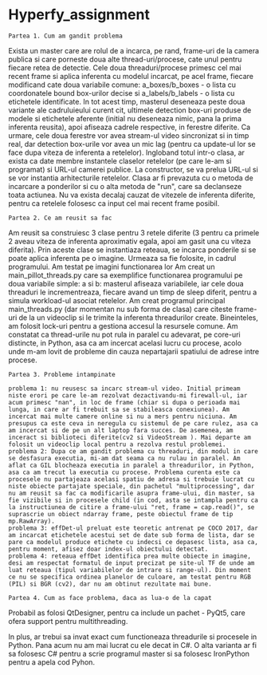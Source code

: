 # Hyperfy_assignment

    Partea 1. Cum am gandit problema

  Exista un master care are rolul de a incarca, pe rand, frame-uri de la camera publica si care porneste doua alte thread-uri/procese, cate unul pentru fiecare retea de detectie. Cele doua threaduri/procese primesc cel mai recent frame si aplica inferenta cu modelul incarcat, pe acel frame, fiecare modificand cate doua variabile comune: a_boxes/b_boxes - o lista cu coordonatele bound box-urilor decise si a_labels/b_labels - o lista cu etichetele identificate. In tot acest timp, masterul deseneaza peste doua variante ale cadruluieului curent cit, ultimele detection box-uri produse de modele si etichetele aferente (initial nu deseneaza nimic, pana la prima inferenta reusita), apoi afiseaza cadrele respective, in ferestre diferite.
  Ca urmare, cele doua ferestre vor avea stream-ul video sincronizat si in timp real, dar detection box-urile vor avea un mic lag (pentru ca update-ul lor se face dupa viteza de inferenta a retelelor).
  Ingloband totul intr-o clasa, ar exista ca date membre instantele claselor retelelor (pe care le-am si programat) si URL-ul camerei publice. La constructor, se va prelua URL-ul si se vor instantia arhitecturile retelelor. Clasa ar fi prevazuta cu o metoda de incarcare a ponderilor si cu o alta metoda de "run", care sa declanseze toata actiunea. Nu va exista decalaj cauzat de vitezele de inferenta diferite, pentru ca retelele folosesc ca input cel mai recent frame posibil. 

    Partea 2. Ce am reusit sa fac

  Am reusit sa construiesc 3 clase pentru 3 retele diferite (3 pentru ca primele 2 aveau viteza de inferenta aproximativ egala, apoi am gasit una cu viteza diferita). Prin aceste clase se instantiaza reteaua, se incarca ponderile si se poate aplica inferenta pe o imagine. Urmeaza sa fie folosite, in cadrul programului. Am testat pe imagini functionarea lor
  Am creat un main_pillot_threads.py care sa exemplifice functionarea programului pe doua variabile simple: a si b: masterul afiseaza variabilele, iar cele doua threaduri le incrementreaza, fiecare avand un timp de sleep diferit, pentru a simula workload-ul asociat retelelor. 
  Am creat programul principal main_threads.py (dar momentan nu sub forma de clasa) care citeste frame-uri de la un videoclip si le trimite la inferenta threadurilor create. Bineinteles, am folosit lock-uri pentru a gestiona accesul la resursele comune.
  Am constatat ca thread-urile nu pot rula in paralel cu adevarat, pe core-uri distincte, in Python, asa ca am incercat acelasi lucru cu procese, acolo unde m-am lovit de probleme din cauza nepartajarii spatiului de adrese intre procese.

    Partea 3. Probleme intampinate
    
    problema 1: nu reusesc sa incarc stream-ul video. Initial primeam niste erori pe care le-am rezolvat dezactivandu-mi firewall-ul, iar acum primesc "nan", in loc de frame (chiar si dupa o perioada mai lunga, in care ar fi trebuit sa se stabileasca conexiunea). Am incercat mai multe camere online si nu a mers pentru niciuna. Am presupus ca este ceva in neregula cu sistemul de pe care rulez, asa ca am incercat si de pe un alt laptop fara succes. De asemenea, am inceract si biblioteci diferite(cv2 si VideoStream ). Mai departe am folosit un videoclip local pentru a rezolva restul problemei.
    problema 2: Dupa ce am gandit problema cu threaduri, din modul in care se desfasura executia, mi-am dat seama ca nu rulau in paralel. Am aflat ca GIL blocheaza executia in paralel a threadurilor, in Python, asa ca am trecut la executia cu procese. Problema curenta este ca procesele nu partajeaza acelasi spatiu de adresa si trebuie lucrat cu niste obiecte partajate speciale, din pachetul "multiprocessing", dar nu am reusit sa fac ca modificarile asupra frame-ului, din master, sa fie vizibile si in procesele child (in cod, asta se intampla pentru ca la instructiunea de citire a frame-ului "ret, frame = cap.read()", se suprascrie un obiect ndarray frame, peste obiectul frame de tip mp.RawArray). 
    problema 3: effDet-ul preluat este teoretic antrenat pe COCO 2017, dar am incarcat etichetele acestui set de date sub forma de lista, dar se pare ca modelul produce etichete cu indecsi ce depasesc lista, asa ca, pentru moment, afisez doar index-ul obiectului detectat.
    problema 4: reteaua effDet identifica prea multe obiecte in imagine, desi am respectat formatul de input precizat pe site-ul TF de unde am luat reteaua (tipul variabilelor de intrare si range-ul). Din moment ce nu se specifica ordinea planelor de culoare, am testat pentru RGB (PIL) si BGR (cv2), dar nu am obtinut rezultate mai bune.

    Partea 4. Cum as face problema, daca as lua-o de la capat

Probabil as folosi QtDesigner, pentru ca include un pachet - PyQt5, care ofera support pentru multithreading.

In plus, ar trebui sa invat exact cum functioneaza threadurile si procesele in Python. Pana acum nu am mai lucrat cu ele decat in C#. 
O alta varianta ar fi sa folosesc C# pentru a scrie programul master si sa folosesc IronPython pentru a apela cod Pyhon.














